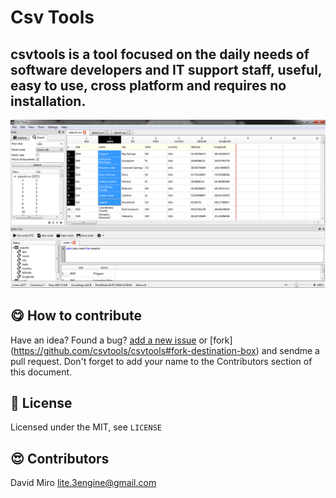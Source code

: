 # Csv Tools

## csvtools is a tool focused on the daily needs of software developers and IT support staff, useful, easy to use, cross platform and requires no installation.

![main capture](doc/projectdocs/main_cap.png?raw=true "")

:yum: How to contribute
-----------------------

Have an idea? Found a bug? [add a new issue](https://github.com/csvtools/csvtools/issues) or [fork] (https://github.com/csvtools/csvtools#fork-destination-box) and sendme a pull request. Don't forget to add your name to the Contributors section of this document.

:scroll: License
----------------

Licensed under the MIT, see `LICENSE`

:heart_eyes: Contributors
--------------------------

David Miro <lite.3engine@gmail.com>


